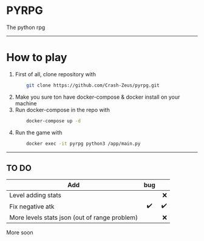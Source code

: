 # PYRPG

The python rpg

----------------------

# How to play

1. First of all, clone repository with 
    ```bash 
        git clone https://github.com/Crash-Zeus/pyrpg.git
    ```
2. Make you sure ton have docker-compose & docker install on your machine
3. Run docker-compose in the repo with
    ```bash 
        docker-compose up -d
    ```
4. Run the game with
    ```bash
        docker exec -it pyrpg python3 /app/main.py
    ```


-----------



## TO DO

| Add               | bug           ||
| -------------     |:-------------:| -----:|
| Level adding stats|               |❌       |
| Fix negative atk  |     ✔️         | ✔️    |
| More levels stats json (out of range problem)  |          | ❌    |



More soon
